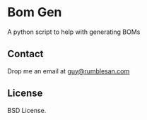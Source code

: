 # Bom Gen

A python script to help with generating BOMs



## Contact

Drop me an email at guy@rumblesan.com


## License

BSD License.
